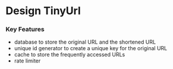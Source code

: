 # Design TinyUrl

### Key Features

- database to store the original URL and the shortened URL
- unique id generator to create a unique key for the original URL
- cache to store the frequently accessed URLs
- rate limiter


